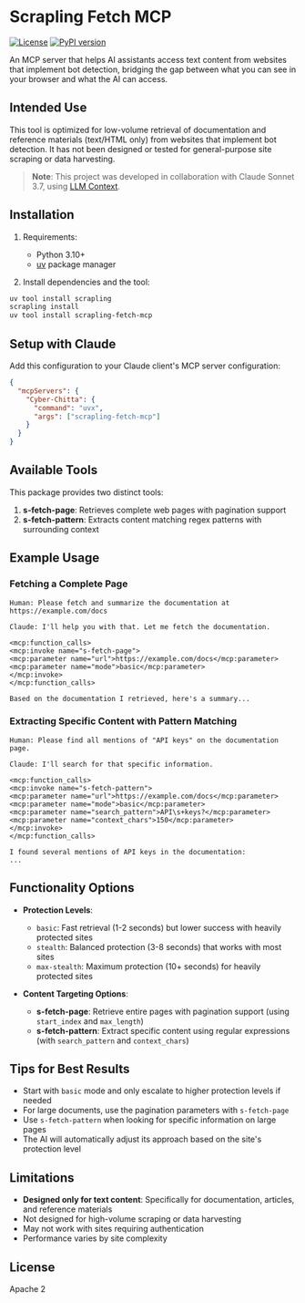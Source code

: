 # Scrapling Fetch MCP

[![License](https://img.shields.io/badge/License-Apache%202.0-blue.svg)](https://opensource.org/licenses/Apache-2.0)
[![PyPI version](https://img.shields.io/pypi/v/scrapling-fetch-mcp.svg)](https://pypi.org/project/scrapling-fetch-mcp/)

An MCP server that helps AI assistants access text content from websites that implement bot detection, bridging the gap between what you can see in your browser and what the AI can access.

## Intended Use

This tool is optimized for low-volume retrieval of documentation and reference materials (text/HTML only) from websites that implement bot detection. It has not been designed or tested for general-purpose site scraping or data harvesting.

> **Note**: This project was developed in collaboration with Claude Sonnet 3.7, using [LLM Context](https://github.com/cyberchitta/llm-context.py).

## Installation

1. Requirements:
   - Python 3.10+
   - [uv](https://github.com/astral-sh/uv) package manager

2. Install dependencies and the tool:
```bash
uv tool install scrapling
scrapling install
uv tool install scrapling-fetch-mcp
```

## Setup with Claude

Add this configuration to your Claude client's MCP server configuration:

```json
{
  "mcpServers": {
    "Cyber-Chitta": {
      "command": "uvx",
      "args": ["scrapling-fetch-mcp"]
    }
  }
}
```

## Available Tools

This package provides two distinct tools:

1. **s-fetch-page**: Retrieves complete web pages with pagination support
2. **s-fetch-pattern**: Extracts content matching regex patterns with surrounding context

## Example Usage

### Fetching a Complete Page

```
Human: Please fetch and summarize the documentation at https://example.com/docs

Claude: I'll help you with that. Let me fetch the documentation.

<mcp:function_calls>
<mcp:invoke name="s-fetch-page">
<mcp:parameter name="url">https://example.com/docs</mcp:parameter>
<mcp:parameter name="mode">basic</mcp:parameter>
</mcp:invoke>
</mcp:function_calls>

Based on the documentation I retrieved, here's a summary...
```

### Extracting Specific Content with Pattern Matching

```
Human: Please find all mentions of "API keys" on the documentation page.

Claude: I'll search for that specific information.

<mcp:function_calls>
<mcp:invoke name="s-fetch-pattern">
<mcp:parameter name="url">https://example.com/docs</mcp:parameter>
<mcp:parameter name="mode">basic</mcp:parameter>
<mcp:parameter name="search_pattern">API\s+keys?</mcp:parameter>
<mcp:parameter name="context_chars">150</mcp:parameter>
</mcp:invoke>
</mcp:function_calls>

I found several mentions of API keys in the documentation:
...
```

## Functionality Options

- **Protection Levels**:
  - `basic`: Fast retrieval (1-2 seconds) but lower success with heavily protected sites
  - `stealth`: Balanced protection (3-8 seconds) that works with most sites
  - `max-stealth`: Maximum protection (10+ seconds) for heavily protected sites

- **Content Targeting Options**:
  - **s-fetch-page**: Retrieve entire pages with pagination support (using `start_index` and `max_length`)
  - **s-fetch-pattern**: Extract specific content using regular expressions (with `search_pattern` and `context_chars`)

## Tips for Best Results

- Start with `basic` mode and only escalate to higher protection levels if needed
- For large documents, use the pagination parameters with `s-fetch-page`
- Use `s-fetch-pattern` when looking for specific information on large pages
- The AI will automatically adjust its approach based on the site's protection level

## Limitations

- **Designed only for text content**: Specifically for documentation, articles, and reference materials
- Not designed for high-volume scraping or data harvesting
- May not work with sites requiring authentication
- Performance varies by site complexity

## License

Apache 2
